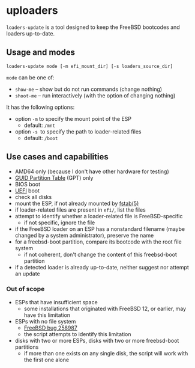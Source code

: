 # uploaders

`loaders-update` is a tool designed to keep the FreeBSD bootcodes and loaders up-to-date.

## Usage and modes

`loaders-update mode [-m efi_mount_dir] [-s loaders_source_dir]`

`mode` can be one of:

* `show-me` – show but do not run commands (change nothing)
* `shoot-me` – run interactively (with the option of changing nothing)

It has the following options:

* option `-m` to specify the mount point of the ESP
  * default: `/mnt`
* option `-s `to specify the path to loader-related files
  * default: `/boot`
   
## Use cases and capabilities

- AMD64 only (because I don't have other hardware for testing)
- [GUID Partition Table](https://en.wikipedia.org/wiki/GUID_Partition_Table) (GPT) only
- BIOS boot
- [UEFI](https://en.wikipedia.org/wiki/Unified_Extensible_Firmware_Interface) boot
- check all disks
- mount the ESP, if not already mounted by [fstab(5)](https://man.freebsd.org/cgi/man.cgi?query=fstab&sektion=5&manpath=freebsd-release)
- if loader-related files are present in `efi/`, list the files
- attempt to identify whether a loader-related file is FreeBSD-specific
  - if not specific, ignore the file
- if the FreeBSD loader on an ESP has a nonstandard filename (maybe changed by a system administrator), preserve the name
- for a freebsd-boot partition, compare its bootcode with the root file system
  - if not coherent, don't change the content of this freebsd-boot partition 
- if a detected loader is already up-to-date, neither suggest nor attempt an update
  
### Out of scope

- ESPs that have insufficient space
  - some installations that originated with FreeBSD 12, or earlier, may have this limitation
- ESPs with no file system
  - [FreeBSD bug 258987](https://bugs.freebsd.org/bugzilla/show_bug.cgi?id=258987)
  - the script attempts to identify this limitation
- disks with two or more ESPs, disks with two or more freebsd-boot partitions
  - if more than one exists on any single disk, the script will work with the first one alone

